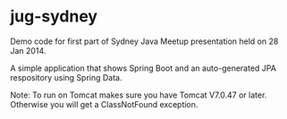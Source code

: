 jug-sydney
==========

Demo code for first part of Sydney Java Meetup presentation held on 28 Jan 2014.

A simple application that shows Spring Boot and an auto-generated JPA respository
using Spring Data.

Note: To run on Tomcat makes sure you have Tomcat V7.0.47 or later.  Otherwise you
will get a ClassNotFound exception.

